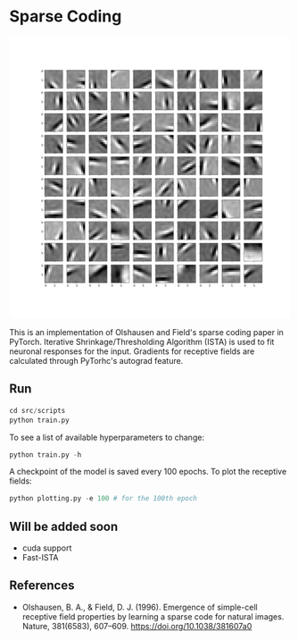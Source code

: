 # Sparse Coding

![](./trained_models/RF.png)

This is an implementation of Olshausen and Field's sparse coding paper in PyTorch. Iterative Shrinkage/Thresholding Algorithm 
(ISTA) is used to fit neuronal responses for the input. Gradients for receptive fields are calculated through PyTorhc's autograd
feature. 

## Run
```python
cd src/scripts
python train.py 
```
To see a list of available hyperparameters to change:
```python
python train.py -h
```
A checkpoint of the model is saved every 100 epochs. To plot the receptive fields:
```python
python plotting.py -e 100 # for the 100th epoch
```

## Will be added soon
* cuda support
* Fast-ISTA

## References
* Olshausen, B. A., & Field, D. J. (1996). Emergence of simple-cell receptive field properties by learning a sparse code for natural images. Nature, 381(6583), 607–609. https://doi.org/10.1038/381607a0
